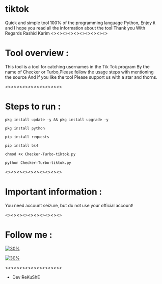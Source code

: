 # tiktok

Quick and simple tool 100% of the programming language Python,
Enjoy it and I hope you read all the information about the tool 
Thank you With Regards Rashid Karim
<><><><><><><><><><>

# Tool overview :

This tool is a tool for catching usernames in the Tik Tok program By the name of Checker or Turbo,Please follow the usage steps with mentioning the source And if you like the tool Please support us with a star and thorns.

<><><><><><><><><><>

# Steps to run :
`pkg install update -y && pkg install upgrade -y `

`pkg install python `

`pip install requests`

`pip install bs4`

`chmod +x Checker-Turbo-tiktok.py`

`python Checker-Turbo-tiktok.py`

<><><><><><><><><><>

# Important information :
You need account seizure,
but do not use your official account!

<><><><><><><><><><>

# Follow me :

[![30%](https://img.shields.io/badge/account%20-%20telegram-blue)](https://t.me/iiwiw)

[![30%](https://img.shields.io/badge/channel-intelegram-yellow)](https://t.me/professional_school)

<><><><><><><><><><>

- Dev ReKuShE

